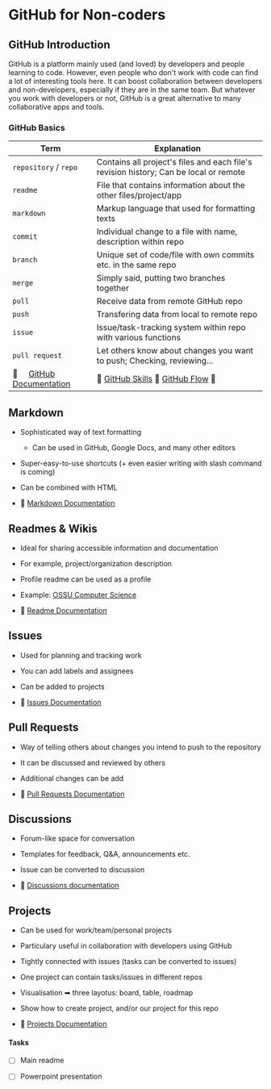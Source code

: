 # GitHub for Non-coders

## GitHub Introduction
GitHub is a platform mainly used (and loved) by developers and people learning to code. However, even people who don't work with code can find a lot of interesting tools here. It can boost collaboration between developers and non-developers, especially if they are in the same team. But whatever you work with developers or not, GitHub is a great alternative to many collaborative apps and tools.


### GitHub Basics

| Term          | Explanation |
| ------------- | ------------- |
| `repository` / `repo`  | Contains all project's files and each file's revision history; Can be local or remote           |
| `readme`      | File that contains information about the other files/project/app  |
| `markdown`    | Markup language that used for formatting texts  |
|  `commit`     | Individual change to a file with name, description within repo  |
| `branch`      | Unique set of code/file with own commits etc. in the same repo |
| `merge`       | Simply said, putting two branches together |
| `pull`        | Receive data from remote GitHub repo  |
| `push`        | Transfering data from local to remote repo |
| `issue`       | Issue/task-tracking system within repo with various functions |
| `pull request`| Let others know about changes you want to push; Checking, reviewing...  |
| 📄 $~~~$ [GitHub Documentation](https://docs.github.com/en) | 👀 [GitHub Skills](https://skills.github.com/) 👀 [GitHub Flow](https://docs.github.com/en/get-started/quickstart/github-flow) 👀 |

## Markdown
- Sophisticated way of text formatting
  - Can be used in GitHub, Google Docs, and many other editors
- Super-easy-to-use shortcuts (+ even easier writing with slash command is coming)
- Can be combined with HTML


- 📄 [Markdown Documentation](https://docs.github.com/en/get-started/writing-on-github/getting-started-with-writing-and-formatting-on-github/basic-writing-and-formatting-syntax)


## Readmes & Wikis
- Ideal for sharing accessible information and documentation
- For example, project/organization description
- Profile readme can be used as a profile
- Example: [OSSU Computer Science](https://github.com/ossu/computer-science)

- 📄 [Readme Documentation](https://docs.github.com/en/repositories/managing-your-repositorys-settings-and-features/customizing-your-repository/about-readmes)

## Issues
- Used for planning and tracking work
- You can add labels and assignees
- Can be added to projects

- 📄 [Issues Documentation](https://docs.github.com/en/issues/tracking-your-work-with-issues/about-issues)

## Pull Requests
- Way of telling others about changes you intend to push to the repository
- It can be discussed and reviewed by others
- Additional changes can be add

- 📄 [Pull Requests Documentation](https://docs.github.com/en/pull-requests/collaborating-with-pull-requests/proposing-changes-to-your-work-with-pull-requests/about-pull-requests)

## Discussions
- Forum-like space for conversation
- Templates for feedback, Q&A, announcements etc.
- Issue can be converted to discussion

- 📄 [Discussions documentation](https://docs.github.com/en/discussions/quickstart)

## Projects
- Can be used for work/team/personal projects
- Particulary useful in collaboration with developers using GitHub
- Tightly connected with issues (tasks can be converted to issues)
- One project can contain tasks/issues in different repos
- Visualisation ➡ three layotus: board, table, roadmap
- Show how to create project, and/or our project for this repo

- 📄 [Projects Documentation](https://docs.github.com/en/issues/planning-and-tracking-with-projects/learning-about-projects/about-projects)


#### Tasks
- [ ] Main readme
- [ ] Powerpoint presentation

